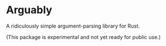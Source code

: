 # Arguably

A ridiculously simple argument-parsing library for Rust.

(This package is experimental and not yet ready for public use.)

